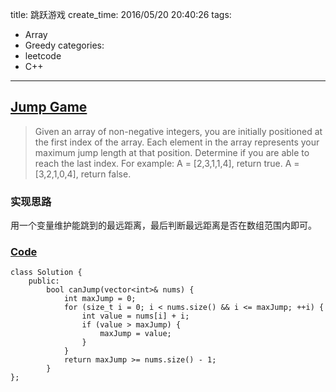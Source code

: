 title: 跳跃游戏
create_time: 2016/05/20 20:40:26
tags:
- Array
- Greedy
categories:
- leetcode
- C++

---
## [Jump Game](https://leetcode.com/problems/jump-game/)
> Given an array of non-negative integers, you are initially positioned at the first index of the array.
> Each element in the array represents your maximum jump length at that position.
> Determine if you are able to reach the last index.
> For example:
> A = [2,3,1,1,4], return true.
> A = [3,2,1,0,4], return false.

### 实现思路
用一个变量维护能跳到的最远距离，最后判断最远距离是否在数组范围内即可。

### [Code](https://github.com/Finalcheat/leetcode/blob/master/src/Jump-Game.cpp)
```
class Solution {
    public:
        bool canJump(vector<int>& nums) {
            int maxJump = 0;
            for (size_t i = 0; i < nums.size() && i <= maxJump; ++i) {
                int value = nums[i] + i;
                if (value > maxJump) {
                    maxJump = value;
                }
            }
            return maxJump >= nums.size() - 1;
        }
};
```

